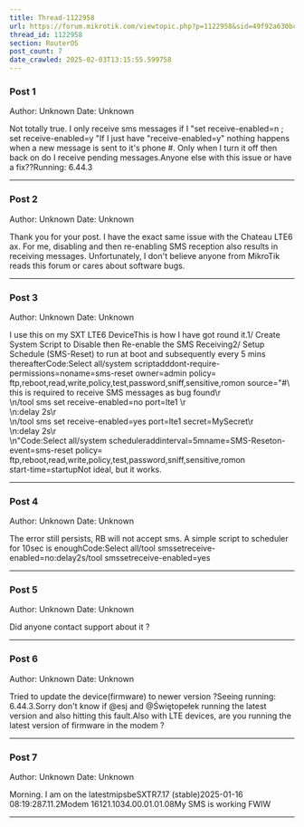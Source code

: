 ```yaml
---
title: Thread-1122958
url: https://forum.mikrotik.com/viewtopic.php?p=1122958&sid=49f92a630bc7970d8ca50523be880e8f#p1122958
thread_id: 1122958
section: RouterOS
post_count: 7
date_crawled: 2025-02-03T13:15:55.599758
---
```


### Post 1
Author: Unknown
Date: Unknown

Not totally true.  I only receive sms messages if I "set receive-enabled=n ; set receive-enabled=y "If I just have "receive-enabled=y" nothing happens when a new message is sent to it's phone #.  Only when I turn it off then back on do I receive pending messages.Anyone else with this issue or have a fix??Running: 6.44.3

---
### Post 2
Author: Unknown
Date: Unknown

Thank you for your post. I have the exact same issue with the Chateau LTE6 ax. For me, disabling and then re-enabling SMS reception also results in receiving messages. Unfortunately, I don't believe anyone from MikroTik reads this forum or cares about software bugs.

---
### Post 3
Author: Unknown
Date: Unknown

I use this on my SXT LTE6 DeviceThis is how I have got round it.1/ Create System Script to Disable then Re-enable the SMS Receiving2/ Setup Schedule (SMS-Reset) to run at boot and subsequently every 5 mins thereafterCode:Select all/system scriptadddont-require-permissions=noname=sms-reset owner=admin policy=\
ftp,reboot,read,write,policy,test,password,sniff,sensitive,romon source="#\ this is required to receive SMS messages as bug found\r\
\n/tool sms set receive-enabled=no port=lte1 \r\
\n:delay 2s\r\
\n/tool sms set receive-enabled=yes port=lte1 secret=MySecret\r\
\n:delay 2s\r\
\n"Code:Select all/system scheduleraddinterval=5mname=SMS-Reseton-event=sms-reset policy=\
ftp,reboot,read,write,policy,test,password,sniff,sensitive,romon \
start-time=startupNot ideal, but it works.

---
### Post 4
Author: Unknown
Date: Unknown

The error still persists, RB will not accept sms. A simple script to scheduler for 10sec is enoughCode:Select all/tool smssetreceive-enabled=no:delay2s/tool smssetreceive-enabled=yes

---
### Post 5
Author: Unknown
Date: Unknown

Did anyone contact support about it ?

---
### Post 6
Author: Unknown
Date: Unknown

Tried to update the device(firmware) to newer version ?Seeing running: 6.44.3.Sorry don't know if @esj and @Świętopełek running the latest version and also hitting this fault.Also with LTE devices, are you running the latest version of firmware in the modem ?

---
### Post 7
Author: Unknown
Date: Unknown

Morning. I am on the latestmipsbeSXTR7.17 (stable)2025-01-16 08:19:287.11.2Modem 16121.1034.00.01.01.08My SMS is working FWIW

---
